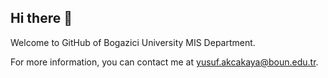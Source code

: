 ## Hi there 👋

Welcome to GitHub of Bogazici University MIS Department.

For more information, you can contact me at yusuf.akcakaya@boun.edu.tr.
